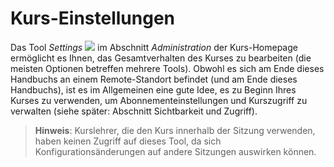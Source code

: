 
# Kurs-Einstellungen

Das Tool _Settings_ ![](../../.gitbook/assets/graphics320.png) im Abschnitt _Administration_ der Kurs-Homepage ermöglicht es Ihnen, das Gesamtverhalten des Kurses zu bearbeiten \(die meisten Optionen betreffen mehrere Tools\). Obwohl es sich am Ende dieses Handbuchs an einem Remote-Standort befindet \(und am Ende dieses Handbuchs\), ist es im Allgemeinen eine gute Idee, es zu Beginn Ihres Kurses zu verwenden, um Abonnementeinstellungen und Kurszugriff zu verwalten \(siehe später: Abschnitt Sichtbarkeit und Zugriff\).

> **Hinweis**: Kurslehrer, die den Kurs innerhalb der Sitzung verwenden, haben keinen Zugriff auf dieses Tool, da sich Konfigurationsänderungen auf andere Sitzungen auswirken können.